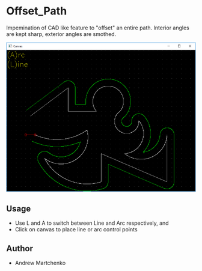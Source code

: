 # Offset_Path
Impemination of CAD like feature to "offset" an entire path. Interior angles are kept sharp, exterior angles are smothed.

![Screenshot](screenshot.png)

## Usage

* Use L and A to switch between Line and Arc respectively, and
* Click on canvas to place line or arc control points

## Author

* Andrew Martchenko
